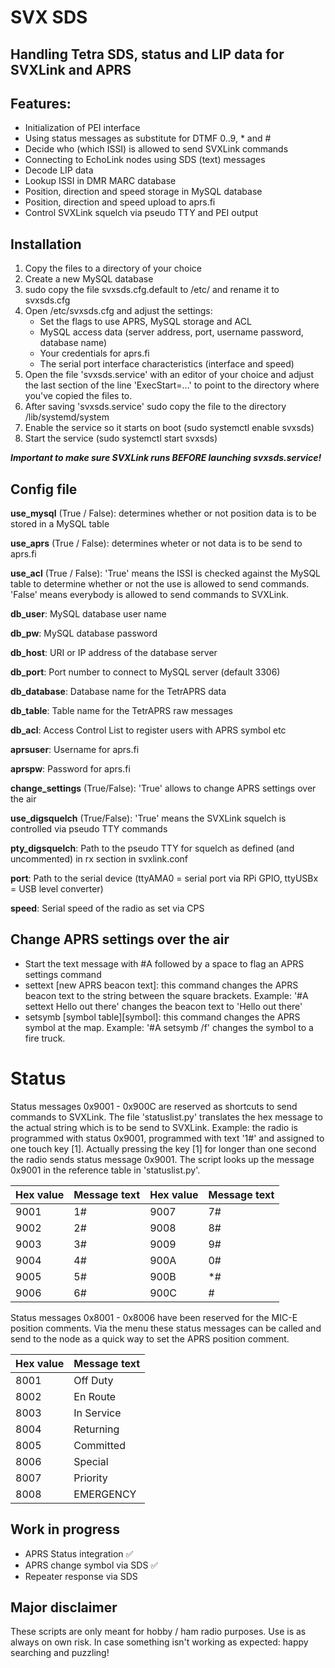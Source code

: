 # SVX SDS
## Handling Tetra SDS, status and LIP data for SVXLink and APRS

## Features:
* Initialization of PEI interface
* Using status messages as substitute for DTMF 0..9, * and #
* Decide who (which ISSI) is allowed to send SVXLink commands
* Connecting to EchoLink nodes using SDS (text) messages
* Decode LIP data
* Lookup ISSI in DMR MARC database
* Position, direction and speed storage in MySQL database
* Position, direction and speed upload to aprs.fi
* Control SVXLink squelch via pseudo TTY and PEI output

## Installation
1. Copy the files to a directory of your choice
1. Create a new MySQL database
1. sudo copy the file svxsds.cfg.default to /etc/ and rename it to svxsds.cfg
1. Open /etc/svxsds.cfg and adjust the settings:
	* Set the flags to use APRS, MySQL storage and ACL
	* MySQL access data (server address, port, username password, database name)
	* Your credentials for aprs.fi
	* The serial port interface characteristics (interface and speed)
1. Open the file 'svxsds.service' with an editor of your choice and adjust the last section of the line 'ExecStart=...' to point to the directory where you've copied the files to.
1. After saving 'svxsds.service' sudo copy the file to the directory /lib/systemd/system
1. Enable the service so it starts on boot (sudo systemctl enable svxsds)
1. Start the service (sudo systemctl start svxsds)

__*Important to make sure SVXLink runs BEFORE launching svxsds.service!*__

## Config file
__use_mysql__ (True / False): determines whether or not position data is to be stored in a MySQL table

__use_aprs__ (True / False): determines wheter or not data is to be send to aprs.fi

__use_acl__ (True / False): 'True' means the ISSI is checked against the MySQL table to determine whether or not the use is allowed to send commands. 'False' means everybody is allowed to send commands to SVXLink.

__db_user__: MySQL database user name

__db_pw__: MySQL database password

__db_host__: URI or IP address of the database server

__db_port__: Port number to connect to MySQL server (default 3306)

__db_database__: Database name for the TetrAPRS data

__db_table__: Table name for the TetrAPRS raw messages

__db_acl__: Access Control List to register users with APRS symbol etc

__aprsuser__: Username for aprs.fi

__aprspw__: Password for aprs.fi

__change_settings__ (True/False): 'True' allows to change APRS settings over the air

__use_digsquelch__ (True/False): 'True' means the SVXLink squelch is controlled via pseudo TTY commands

__pty_digsquelch__: Path to the pseudo TTY for squelch as defined (and uncommented) in rx section in svxlink.conf

__port__: Path to the serial device (ttyAMA0 = serial port via RPi GPIO, ttyUSBx = USB level converter)

__speed__: Serial speed of the radio as set via CPS

## Change APRS settings over the air
* Start the text message with #A followed by a space to flag an APRS settings command
* settext [new APRS beacon text]: this command changes the APRS beacon text to the string between the square brackets. Example: '#A settext Hello out there' changes the beacon text to 'Hello out there'
* setsymb [symbol table][symbol]: this command changes the APRS symbol at the map. Example: '#A setsymb /f' changes the symbol to a fire truck.

# Status
Status messages 0x9001 - 0x900C are reserved as shortcuts to send commands to SVXLink. The file 'statuslist.py' translates the hex message to the actual string which is to be send to SVXLink. Example: the radio is programmed with status 0x9001, programmed with text '1#' and assigned to one touch key [1]. Actually pressing the key [1] for longer than one second the radio sends status message 0x9001. The script looks up the message 0x9001 in the reference table in 'statuslist.py'.

Hex value | Message text | Hex value | Message text
--------- | ------------ | --------- | ------------
9001 | 1# | 9007 | 7#
9002 | 2# | 9008 | 8#
9003 | 3# | 9009 | 9#
9004 | 4# | 900A | 0#
9005 | 5# | 900B | *#
9006 | 6# | 900C | #

Status messages 0x8001 - 0x8006 have been reserved for the MIC-E position comments. Via the menu these status messages can be called and send to the node as a quick way to set the APRS position comment. 

Hex value | Message text
--------- | ------------
8001 | Off Duty
8002 | En Route
8003 | In Service
8004 | Returning
8005 | Committed
8006 | Special
8007 | Priority
8008 | EMERGENCY

## Work in progress
* APRS Status integration :white_check_mark:
* APRS change symbol via SDS :white_check_mark:
* Repeater response via SDS

## Major disclaimer
These scripts are only meant for hobby / ham radio purposes. Use is as always on own risk. In case something isn't working as expected: happy searching and puzzling!
